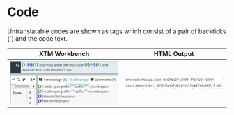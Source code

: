 # Code

Untranslatable codes are shown as tags which consist of a pair of backticks (`) and the code text.

| **XTM Workbench** | **HTML Output** |
| --- | --- |
| ![code](images/code_xtm.jpg) | ![parameter](images/code_html.jpg) |
